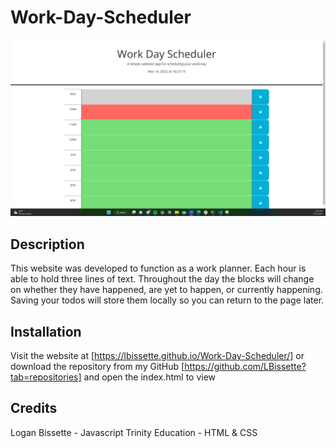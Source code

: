# Work-Day-Scheduler

![Screenshot](/Assets/Photos/Screenshot_20221114_112914.png "Screenshot")
## Description
This website was developed to function as a work planner. Each hour is able to hold three lines of text. Throughout the day the blocks will change on whether they have happened, are yet to happen, or currently happening. Saving your todos will store them locally so you can return to the page later.

## Installation

Visit the website at [https://lbissette.github.io/Work-Day-Scheduler/] or download the repository from my GitHub [https://github.com/LBissette?tab=repositories] and open the index.html to view

## Credits

Logan Bissette - Javascript
Trinity Education - HTML & CSS